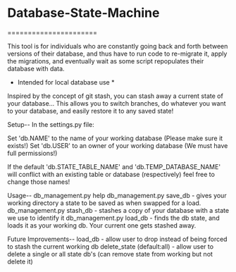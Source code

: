 # Database-State-Machine
======================


This tool is for individuals who are constantly going back and forth between versions
of their database, and thus have to run code to re-migrate it, apply the migrations, and
eventually wait as some script repopulates their database with data.

* Intended for local database use *

Inspired by the concept of git stash, you can stash away a current state of your database...
This allows you to switch branches, do whatever you want to your database, and easily restore it to any saved state!

Setup--
In the settings.py file:

Set 'db.NAME' to the name of your working database (Please make sure it exists!)
Set 'db.USER' to an owner of your working database (We must have full permissions!)

If the default 'db.STATE_TABLE_NAME' and 'db.TEMP_DATABASE_NAME' will conflict with
an existing table or database (respectively) feel free to change those names!

Usage--
db_management.py help
db_management.py save_db <state name> - gives your working directory a state to be saved as when swapped for a load.
db_management.py stash_db <state name> - stashes a copy of your database with a state we use to identify it
db_management.py load_db <state name> - finds the db state, and loads it as your working db. Your current one gets stashed away.

Future Improvements--
load_db - allow user to drop instead of being forced to stash the current working db
delete_state <state name> (default:all) - allow user to delete a single or all state db's
    (can remove state from working but not delete it)

